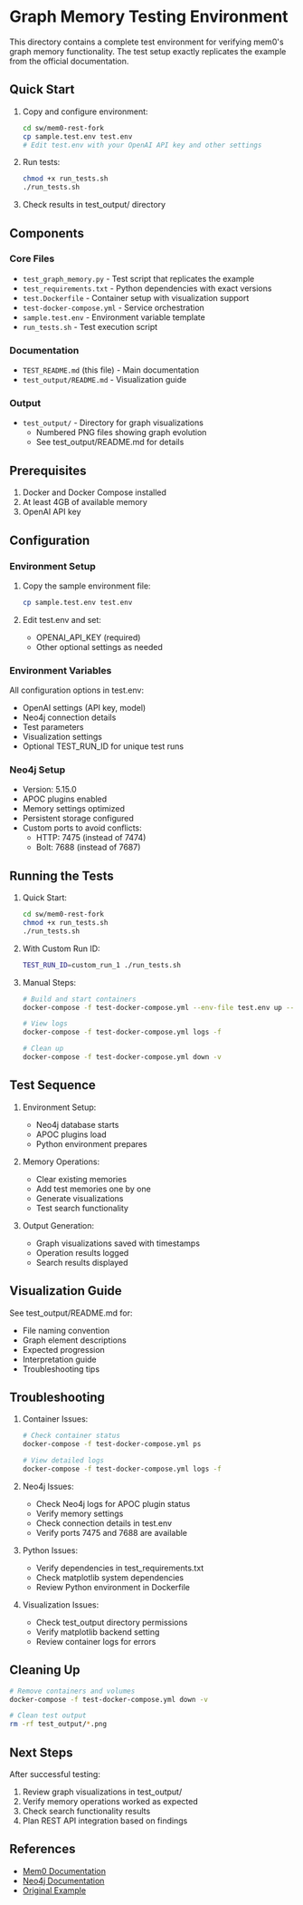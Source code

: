 # Graph Memory Testing Environment

This directory contains a complete test environment for verifying mem0's graph memory functionality. The test setup exactly replicates the example from the official documentation.

## Quick Start

1. Copy and configure environment:
   ```bash
   cd sw/mem0-rest-fork
   cp sample.test.env test.env
   # Edit test.env with your OpenAI API key and other settings
   ```

2. Run tests:
   ```bash
   chmod +x run_tests.sh
   ./run_tests.sh
   ```

3. Check results in test_output/ directory

## Components

### Core Files
- `test_graph_memory.py` - Test script that replicates the example
- `test_requirements.txt` - Python dependencies with exact versions
- `test.Dockerfile` - Container setup with visualization support
- `test-docker-compose.yml` - Service orchestration
- `sample.test.env` - Environment variable template
- `run_tests.sh` - Test execution script

### Documentation
- `TEST_README.md` (this file) - Main documentation
- `test_output/README.md` - Visualization guide

### Output
- `test_output/` - Directory for graph visualizations
  - Numbered PNG files showing graph evolution
  - See test_output/README.md for details

## Prerequisites

1. Docker and Docker Compose installed
2. At least 4GB of available memory
3. OpenAI API key

## Configuration

### Environment Setup
1. Copy the sample environment file:
   ```bash
   cp sample.test.env test.env
   ```

2. Edit test.env and set:
   - OPENAI_API_KEY (required)
   - Other optional settings as needed

### Environment Variables
All configuration options in test.env:
- OpenAI settings (API key, model)
- Neo4j connection details
- Test parameters
- Visualization settings
- Optional TEST_RUN_ID for unique test runs

### Neo4j Setup
- Version: 5.15.0
- APOC plugins enabled
- Memory settings optimized
- Persistent storage configured
- Custom ports to avoid conflicts:
  - HTTP: 7475 (instead of 7474)
  - Bolt: 7688 (instead of 7687)

## Running the Tests

1. Quick Start:
   ```bash
   cd sw/mem0-rest-fork
   chmod +x run_tests.sh
   ./run_tests.sh
   ```

2. With Custom Run ID:
   ```bash
   TEST_RUN_ID=custom_run_1 ./run_tests.sh
   ```

3. Manual Steps:
   ```bash
   # Build and start containers
   docker-compose -f test-docker-compose.yml --env-file test.env up --build

   # View logs
   docker-compose -f test-docker-compose.yml logs -f

   # Clean up
   docker-compose -f test-docker-compose.yml down -v
   ```

## Test Sequence

1. Environment Setup:
   - Neo4j database starts
   - APOC plugins load
   - Python environment prepares

2. Memory Operations:
   - Clear existing memories
   - Add test memories one by one
   - Generate visualizations
   - Test search functionality

3. Output Generation:
   - Graph visualizations saved with timestamps
   - Operation results logged
   - Search results displayed

## Visualization Guide

See test_output/README.md for:
- File naming convention
- Graph element descriptions
- Expected progression
- Interpretation guide
- Troubleshooting tips

## Troubleshooting

1. Container Issues:
   ```bash
   # Check container status
   docker-compose -f test-docker-compose.yml ps

   # View detailed logs
   docker-compose -f test-docker-compose.yml logs -f
   ```

2. Neo4j Issues:
   - Check Neo4j logs for APOC plugin status
   - Verify memory settings
   - Check connection details in test.env
   - Verify ports 7475 and 7688 are available

3. Python Issues:
   - Verify dependencies in test_requirements.txt
   - Check matplotlib system dependencies
   - Review Python environment in Dockerfile

4. Visualization Issues:
   - Check test_output directory permissions
   - Verify matplotlib backend setting
   - Review container logs for errors

## Cleaning Up

```bash
# Remove containers and volumes
docker-compose -f test-docker-compose.yml down -v

# Clean test output
rm -rf test_output/*.png
```

## Next Steps

After successful testing:
1. Review graph visualizations in test_output/
2. Verify memory operations worked as expected
3. Check search functionality results
4. Plan REST API integration based on findings

## References

- [Mem0 Documentation](https://docs.mem0.ai/open-source/graph-memory)
- [Neo4j Documentation](https://neo4j.com/docs/)
- [Original Example](https://colab.research.google.com/drive/1PfIGVHnliIlG2v8cx0g45TF0US-jRPZ1)
